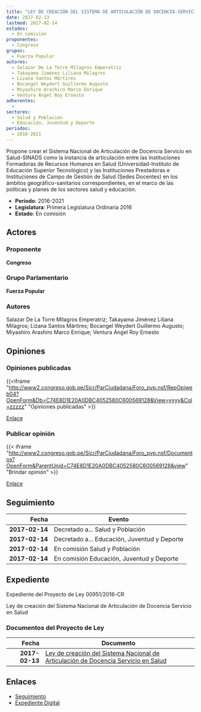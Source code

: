 ```yaml
---
title: "LEY DE CREACIÓN DEL SISTEMA DE ARTICULACIÓN DE DOCENCIA-SERVICIO EN SALUD"
date: 2017-02-13
lastmod: 2017-02-14
estados: 
  - En comisión
proponentes: 
  - Congreso
grupos: 
  - Fuerza Popular
autores: 
  - Salazar De La Torre Milagros Emperatriz
  - Takayama Jiménez Liliana Milagros
  - Lizana Santos Mártires
  - Bocangel Weydert Guillermo Augusto
  - Miyashiro Arashiro Marco Enrique
  - Ventura Ángel Roy Ernesto
adherentes: 
  - 
sectores: 
  - Salud y Población
  - Educación, Juventud y Deporte
periodos: 
  - 2016-2021
---
```


Propone crear el Sistema Nacional de Articulación de Docencia Servicio en Salud-SINADS como la instancia de articulación entre las Instituciones Formadoras de Recursos Humanos en Salud (Universidad-Instituto de Educación Superior Tecnológico) y las Instituciones Prestadoras e Instituciones de Campo de Gestión de Salud (Sedes Docentes) en los ámbitos geográfico-sanitarios correspondientes, en el marco de las políticas y planes de los sectores salud y educación.

- **Periodo**: 2016-2021
- **Legislatura**: Primera Legislatura Ordinaria 2016
- **Estado**: En comisión

## Actores

### Proponente

**Congreso**

### Grupo Parlamentario

**Fuerza Popular**

### Autores

Salazar De La Torre Milagros Emperatriz; Takayama Jiménez Liliana Milagros; Lizana Santos Mártires; Bocangel Weydert Guillermo Augusto; Miyashiro Arashiro Marco Enrique; Ventura Ángel Roy Ernesto


## Opiniones

### Opiniones publicadas

{{<iframe "http://www2.congreso.gob.pe/Sicr/ParCiudadana/Foro_pvp.nsf/RepOpiweb04?OpenForm&Db=C74E8D1E20A0DBC4052580C600569128&View=yyyy&Col=zzzzz" "Opiniones publicadas" >}}

[Enlace](http://www2.congreso.gob.pe/Sicr/ParCiudadana/Foro_pvp.nsf/RepOpiweb04?OpenForm&Db=C74E8D1E20A0DBC4052580C600569128&View=yyyy&Col=zzzzz)
### Publicar opinión

{{< iframe "http://www2.congreso.gob.pe/Sicr/ParCiudadana/Foro_pvp.nsf/Documentos?OpenForm&ParentUnid=C74E8D1E20A0DBC4052580C600569128&view" "Brindar opinión" >}}

[Enlace](http://www2.congreso.gob.pe/Sicr/ParCiudadana/Foro_pvp.nsf/Documentos?OpenForm&ParentUnid=C74E8D1E20A0DBC4052580C600569128&view)

## Seguimiento

| Fecha | Evento |
|------:|--------|
| **2017-02-14** | Decretado a... Salud y Población|
| **2017-02-14** | Decretado a... Educación, Juventud y Deporte|
| **2017-02-14** | En comisión Salud y Población|
| **2017-02-14** | En comisión Educación, Juventud y Deporte|


## Expediente

Expediente del Proyecto de Ley 00951/2016-CR

Ley de creación del Sistema Nacional de Articulación de Docencia Servicio en Salud


### Documentos del Proyecto de Ley

| Fecha | Documento |
|------:|--------|
| **2017-02-13** | [Ley de creación del Sistema Nacional de Articulación de Docencia Servicio en Salud](http://www.leyes.congreso.gob.pe/Documentos/2016_2021/Proyectos_de_Ley_y_de_Resoluciones_Legislativas/PL0095120170213.pdf) |

## Enlaces 

- [Seguimiento](http://www2.congreso.gob.pe/Sicr/TraDocEstProc/CLProLey2016.nsf/f7fff46988ca05b1052578e100829cc7/c7dc478b33239fd2052580c600621d66?OpenDocument)
- [Expediente Digital](http://www2.congreso.gob.pe/Sicr/TraDocEstProc/CLProLey2016.nsf/f7fff46988ca05b1052578e100829cc7/c7dc478b33239fd2052580c600621d66?OpenDocument&Click=05257FB7005EB655.eb71d0cf91d8294e05256cdf006b5706/$Body/0.1C6C)

